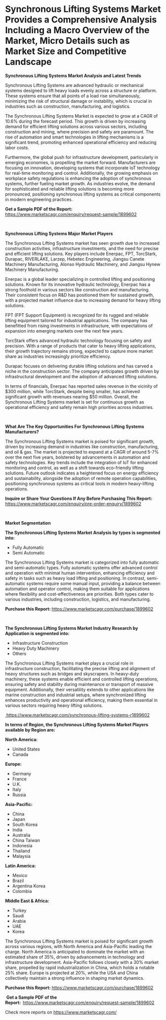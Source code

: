 <p><h1>Synchronous Lifting Systems Market Provides a Comprehensive Analysis Including a Macro Overview of the Market, Micro Details such as Market Size and Competitive Landscape</h1></p><p><strong>Synchronous Lifting Systems Market Analysis and Latest Trends</strong></p>
<p><p>Synchronous Lifting Systems are advanced hydraulic or mechanical systems designed to lift heavy loads evenly across a structure or platform. These systems ensure that all points of a load rise simultaneously, minimizing the risk of structural damage or instability, which is crucial in industries such as construction, manufacturing, and logistics. </p><p>The Synchronous Lifting Systems Market is expected to grow at a CAGR of 10.6% during the forecast period. This growth is driven by increasing demand for efficient lifting solutions across various sectors, including construction and mining, where precision and safety are paramount. The rise of automation and smart technologies in lifting mechanisms is a significant trend, promoting enhanced operational efficiency and reducing labor costs. </p><p>Furthermore, the global push for infrastructure development, particularly in emerging economies, is propelling the market forward. Manufacturers are focusing on innovation, developing systems that incorporate IoT technology for real-time monitoring and control. Additionally, the growing emphasis on workplace safety regulations is enhancing the adoption of synchronous systems, further fueling market growth. As industries evolve, the demand for sophisticated and reliable lifting solutions is becoming more pronounced, positioning synchronous lifting systems as critical components in modern engineering practices.</p></p>
<p><strong>Get a Sample PDF of the Report:&nbsp;</strong> <a href="https://www.marketscagr.com/enquiry/request-sample/1899602?utm_campaign=3292&utm_medium=2&utm_source=Github&utm_content=ia&utm_term=11042025&utm_id=synchronous-lifting-systems">https://www.marketscagr.com/enquiry/request-sample/1899602</a></p>
<p>&nbsp;</p>
<p><strong>Synchronous Lifting Systems Major Market Players</strong></p>
<p><p>The Synchronous Lifting Systems market has seen growth due to increased construction activities, infrastructure investments, and the need for precise and efficient lifting solutions. Key players include Enerpac, FPT, TorcStark, Durapac, RIVERLAKE, Larzep, Hebetec Engineering, Jiangsu Canete Machinery Manufacturing, Alonso Hydraulic Machinery, and Jiangsu Hynew Machinery Manufacturing.</p><p>Enerpac is a global leader specializing in controlled lifting and positioning solutions. Known for its innovative hydraulic technology, Enerpac has a strong foothold in various sectors like construction and manufacturing. Their consistent focus on R&D has positioned them for sustained growth, with a projected market influence due to increasing demand for heavy lifting solutions.</p><p>FPT (FPT Support Equipment) is recognized for its rugged and reliable lifting equipment tailored for industrial applications. The company has benefitted from rising investments in infrastructure, with expectations of expansion into emerging markets over the next few years.</p><p>TorcStark offers advanced hydraulic technology focusing on safety and precision. With a range of products that cater to heavy lifting applications, their growth trajectory remains strong, expected to capture more market share as industries increasingly prioritize efficiency.</p><p>Durapac focuses on delivering durable lifting solutions and has carved a niche in the construction sector. The company anticipates growth driven by infrastructural development and the adoption of advanced lifting solutions.</p><p>In terms of financials, Enerpac has reported sales revenue in the vicinity of $300 million, while TorcStark, despite being smaller, has achieved significant growth with revenues nearing $50 million. Overall, the Synchronous Lifting Systems market is set for continuous growth as operational efficiency and safety remain high priorities across industries.</p></p>
<p>&nbsp;</p>
<p><strong>What Are The Key Opportunities For Synchronous Lifting Systems Manufacturers?</strong></p>
<p><p>The Synchronous Lifting Systems market is poised for significant growth, driven by increasing demand in industries like construction, manufacturing, and oil & gas. The market is projected to expand at a CAGR of around 5-7% over the next five years, bolstered by advancements in automation and safety technologies. Key trends include the integration of IoT for enhanced monitoring and control, as well as a shift towards eco-friendly lifting solutions. Future outlook indicates a heightened focus on energy efficiency and sustainability, alongside the adoption of remote operation capabilities, positioning synchronous systems as critical tools in modern heavy-lifting operations.</p></p>
<p><strong>Inquire or Share Your Questions If Any Before Purchasing This Report:</strong> <a href="https://www.marketscagr.com/enquiry/pre-order-enquiry/1899602?utm_campaign=3292&utm_medium=2&utm_source=Github&utm_content=ia&utm_term=11042025&utm_id=synchronous-lifting-systems">https://www.marketscagr.com/enquiry/pre-order-enquiry/1899602</a></p>
<p>&nbsp;</p>
<p><strong>Market Segmentation</strong></p>
<p><strong>The Synchronous Lifting Systems Market Analysis by types is segmented into:</strong></p>
<p><ul><li>Fully Automatic</li><li>Semi Automatic</li></ul></p>
<p><p>The Synchronous Lifting Systems market is categorized into fully automatic and semi-automatic types. Fully automatic systems offer advanced control and operation with minimal human intervention, enhancing efficiency and safety in tasks such as heavy load lifting and positioning. In contrast, semi-automatic systems require some manual input, providing a balance between automation and operator control, making them suitable for applications where flexibility and cost-effectiveness are priorities. Both types cater to various industries, including construction, logistics, and manufacturing.</p></p>
<p><strong>Purchase this Report:&nbsp;</strong><a href="https://www.marketscagr.com/purchase/1899602?utm_campaign=3292&utm_medium=2&utm_source=Github&utm_content=ia&utm_term=11042025&utm_id=synchronous-lifting-systems">https://www.marketscagr.com/purchase/1899602</a></p>
<p>&nbsp;</p>
<p><strong>The Synchronous Lifting Systems Market Industry Research by Application is segmented into:</strong></p>
<p><ul><li>Infrastructure Construction</li><li>Heavy Duty Machinery</li><li>Others</li></ul></p>
<p><p>The Synchronous Lifting Systems market plays a crucial role in infrastructure construction, facilitating the precise lifting and alignment of heavy structures such as bridges and skyscrapers. In heavy-duty machinery, these systems enable efficient and controlled lifting operations, ensuring safety and stability during maintenance or transport of massive equipment. Additionally, their versatility extends to other applications like marine construction and industrial setups, where synchronized lifting enhances productivity and operational efficiency, making them essential in various sectors requiring heavy lifting solutions.</p></p>
<p><a href="https://www.marketscagr.com/synchronous-lifting-systems-r1899602?utm_campaign=3292&utm_medium=2&utm_source=Github&utm_content=ia&utm_term=11042025&utm_id=synchronous-lifting-systems">&nbsp;https://www.marketscagr.com/synchronous-lifting-systems-r1899602</a></p>
<p><strong>In terms of Region, the Synchronous Lifting Systems Market Players available by Region are:</strong></p>
<p>
    <p> <strong> North America: </strong>
        <ul>
            <li>United States</li>
            <li>Canada</li>
        </ul>
        </p> 
    <p> <strong> Europe: </strong>
        <ul>
            <li>Germany</li>
            <li>France</li>
            <li>U.K.</li>
            <li>Italy</li>
            <li>Russia</li>
        </ul>
        </p> 
    <p> <strong> Asia-Pacific: </strong>
        <ul>
            <li>China</li>
            <li>Japan</li>
            <li>South Korea</li>
            <li>India</li>
            <li>Australia</li>
            <li>China Taiwan</li>
            <li>Indonesia</li>
            <li>Thailand</li>
            <li>Malaysia</li>
        </ul>
        </p> 
    <p> <strong> Latin America: </strong>
        <ul>
            <li>Mexico</li>
            <li>Brazil</li>
            <li>Argentina Korea</li>
            <li>Colombia</li>
        </ul>
        </p> 
    <p> <strong> Middle East & Africa: </strong>
        <ul>
            <li>Turkey</li>
            <li>Saudi</li>
            <li>Arabia</li>
            <li>UAE</li>
            <li>Korea</li>
        </ul>
    </p>
    </p>
<p><p>The Synchronous Lifting Systems market is poised for significant growth across various regions, with North America and Asia-Pacific leading the charge. North America is anticipated to dominate the market with an estimated share of 35%, driven by advancements in technology and infrastructure development. Asia-Pacific follows closely with a 30% market share, propelled by rapid industrialization in China, which holds a notable 25% share. Europe is projected at 20%, while the USA and China collectively maintain a strong influence in shaping market dynamics.</p></p>
<p><strong>Purchase this Report: </strong><a href="https://www.marketscagr.com/purchase/1899602?utm_campaign=3292&utm_medium=2&utm_source=Github&utm_content=ia&utm_term=11042025&utm_id=synchronous-lifting-systems">https://www.marketscagr.com/purchase/1899602</a></p>
<p>&nbsp;<strong>Get a Sample PDF of the Report:&nbsp;&nbsp;</strong><a href="https://www.marketscagr.com/enquiry/request-sample/1899602?utm_campaign=3292&utm_medium=2&utm_source=Github&utm_content=ia&utm_term=11042025&utm_id=synchronous-lifting-systems">https://www.marketscagr.com/enquiry/request-sample/1899602</a></p>
<p><strong></strong></p>
<p>Check more reports on <a href="https://www.marketscagr.com/?utm_campaign=3292&utm_medium=2&utm_source=Github&utm_content=ia&utm_term=11042025&utm_id=synchronous-lifting-systems">https://www.marketscagr.com/</a></p>